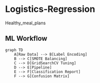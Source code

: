 # Logistics-Regression
Healthy_meal_plans

## ML Workflow
```mermaid
graph TD
    A[Raw Data] --> B[Label Encoding]
    B --> C[SMOTE Balancing]
    C --> D[GridSearchCV Tuning]
    D --> E[Pipeline]
    E --> F[Classification Report]
    F --> G[Confusion Matrix]

